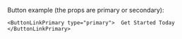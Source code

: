 Button example (the props are primary or secondary):

```
<ButtonLinkPrimary type="primary">  Get Started Today </ButtonLinkPrimary>
```
